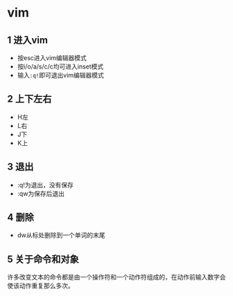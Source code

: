 # vim

## 1 进入vim

* 按esc进入vim编辑器模式
* 按i/o/a/s/c/c均可进入inset模式
* 输入`:q!`即可退出vim编辑器模式

## 2 上下左右

* H左
* L右
* J下
* K上

## 3 退出

* :q!为退出，没有保存
* :qw为保存后退出

## 4 删除

* dw从标处删除到一个单词的末尾

## 5 关于命令和对象

许多改变文本的命令都是由一个操作符和一个动作符组成的，在动作前输入数字会使该动作重复那么多次。

